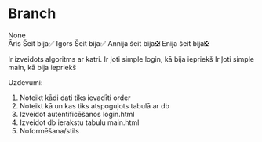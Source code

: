 # Branch
None</br>
Āris Šeit bija✅
Igors Šeit bija✅
Annija šeit bija❎
Enija šeit bija❎

Ir izveidots algoritms ar katri.
Ir ļoti simple login, kā bija iepriekš
Ir ļoti simple main, kā bija iepriekš

Uzdevumi:
1. Noteikt kādi dati tiks ievadīti order
2. Noteikt kā un kas tiks atspoguļots tabulā ar db
3. Izveidot autentificēšanos login.html
4. Izveidot db ierakstu tabulu main.html
5. Noformēšana/stils
